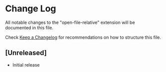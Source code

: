 # Change Log

All notable changes to the "open-file-relative" extension will be documented in this file.

Check [Keep a Changelog](http://keepachangelog.com/) for recommendations on how to structure this file.

## [Unreleased]

- Initial release